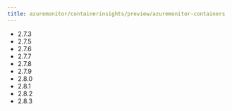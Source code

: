 ```yaml
---
title: azuremonitor/containerinsights/preview/azuremonitor-containers
---
```

- 2.7.3
- 2.7.5
- 2.7.6
- 2.7.7
- 2.7.8
- 2.7.9
- 2.8.0
- 2.8.1
- 2.8.2
- 2.8.3
